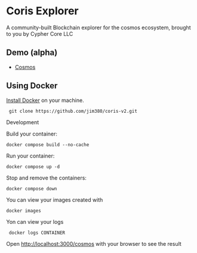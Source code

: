 # Coris Explorer

A community-built Blockchain explorer for the cosmos ecosystem, brought to you by Cypher Core LLC

## Demo (alpha)
- [Cosmos](http://144.202.39.104:3000/cosmos)

## Using Docker
 [Install Docker](https://docs.docker.com/get-docker/)  on your machine.
   
   ``` 
    git clone https://github.com/jim380/coris-v2.git 
 
   ```
  Development
   
  Build your container: 
  ``` 
  docker compose build --no-cache
  ```
  
  Run your container: 
  ``` 
  docker compose up -d
  ```
  Stop and remove the containers: 
  ``` 
  docker compose down
  ```
  You can view your images created with 
  ```
  docker images
  ```
  
  Yon can view your logs 
  ```
   docker logs CONTAINER
  ```

Open [http://localhost:3000/cosmos](http://localhost:3000/cosmos) with your browser to see the result



  
  
  
  
  
  
  
  
  
  
